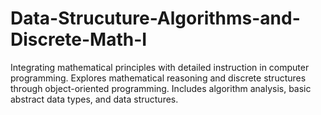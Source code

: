 # Data-Strucuture-Algorithms-and-Discrete-Math-I
Integrating mathematical principles with detailed instruction in computer programming. Explores mathematical 
reasoning and discrete structures through object-oriented programming. Includes algorithm analysis, basic abstract data types, and data structures.
